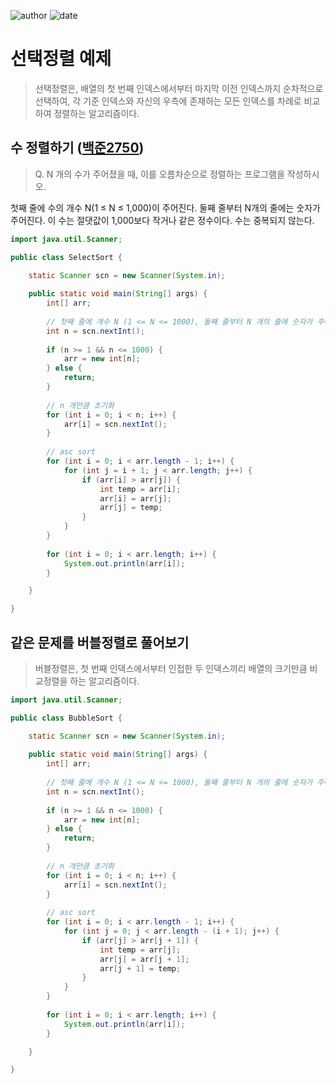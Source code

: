 ﻿
![author](https://img.shields.io/badge/author-daesungRa-lightgray.svg?style=flat-square)
![date](https://img.shields.io/badge/date-181228-lightgray.svg?style=flat-square)

# 선택정렬 예제
> 선택정렬은, 배열의 첫 번째 인덱스에서부터 마지막 이전 인덱스까지 순차적으로 선택하여,
각 기준 인덱스와 자신의 우측에 존재하는 모든 인덱스를 차례로 비교하여 정렬하는 알고리즘이다.

## 수 정렬하기 ([백준2750])
>Q. N 개의 수가 주어졌을 때, 이를 오름차순으로 정렬하는 프로그램을 작성하시오.

첫째 줄에 수의 개수 N(1 ≤ N ≤ 1,000)이 주어진다. 둘째 줄부터 N개의 줄에는 숫자가 주어진다. 이 수는 절댓값이 1,000보다 작거나 같은 정수이다. 수는 중복되지 않는다.

```JAVA
import java.util.Scanner;

public class SelectSort {

	static Scanner scn = new Scanner(System.in);
	
	public static void main(String[] args) {
		int[] arr;
		
		// 첫째 줄에 개수 N (1 <= N <= 1000), 둘째 줄부터 N 개의 줄에 숫자가 주어진다 (중복 ㄴㄴ)
		int n = scn.nextInt();
		
		if (n >= 1 && n <= 1000) {
			arr = new int[n];
		} else {
			return;
		}
		
		// n 개만큼 초기화
		for (int i = 0; i < n; i++) {
			arr[i] = scn.nextInt();
		}
		
		// asc sort
		for (int i = 0; i < arr.length - 1; i++) {
			for (int j = i + 1; j < arr.length; j++) {
				if (arr[i] > arr[j]) {
					int temp = arr[i];
					arr[i] = arr[j];
					arr[j] = temp;
				}
			}
		}
		
		for (int i = 0; i < arr.length; i++) {
			System.out.println(arr[i]);
		}

	}

}
```

## 같은 문제를 버블정렬로 풀어보기
> 버블정렬은, 첫 번째 인덱스에서부터 인접한 두 인덱스끼리 배열의 크기만큼 비교정렬을 하는 알고리즘이다.

```JAVA
import java.util.Scanner;

public class BubbleSort {

	static Scanner scn = new Scanner(System.in);
	
	public static void main(String[] args) {
		int[] arr;
		
		// 첫째 줄에 개수 N (1 <= N <= 1000), 둘째 줄부터 N 개의 줄에 숫자가 주어진다 (중복 ㄴㄴ)
		int n = scn.nextInt();
		
		if (n >= 1 && n <= 1000) {
			arr = new int[n];
		} else {
			return;
		}
		
		// n 개만큼 초기화
		for (int i = 0; i < n; i++) {
			arr[i] = scn.nextInt();
		}
		
		// asc sort
		for (int i = 0; i < arr.length - 1; i++) {
			for (int j = 0; j < arr.length - (i + 1); j++) {
				if (arr[j] > arr[j + 1]) {
					int temp = arr[j];
					arr[j] = arr[j + 1];
					arr[j + 1] = temp;
				}
			}
		}
		
		for (int i = 0; i < arr.length; i++) {
			System.out.println(arr[i]);
		}

	}

}
```
[백준2750]: https://www.acmicpc.net/problem/2750


